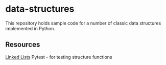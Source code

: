 # data-structures

This repository holds sample code for a number of classic data structures implemented in Python.


## Resources
[Linked Lists](http://en.wikipedia.org/wiki/Linked_list)
Pytest - for testing structure functions
